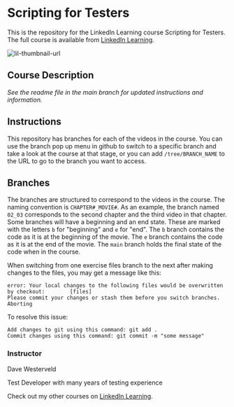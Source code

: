 # Scripting for Testers
This is the repository for the LinkedIn Learning course Scripting for Testers. The full course is available from [LinkedIn Learning][lil-course-url].

![lil-thumbnail-url]

## Course Description



_See the readme file in the main branch for updated instructions and information._
## Instructions
This repository has branches for each of the videos in the course. You can use the branch pop up menu in github to switch to a specific branch and take a look at the course at that stage, or you can add `/tree/BRANCH_NAME` to the URL to go to the branch you want to access.

## Branches
The branches are structured to correspond to the videos in the course. The naming convention is `CHAPTER#_MOVIE#`. As an example, the branch named `02_03` corresponds to the second chapter and the third video in that chapter. 
Some branches will have a beginning and an end state. These are marked with the letters `b` for "beginning" and `e` for "end". The `b` branch contains the code as it is at the beginning of the movie. The `e` branch contains the code as it is at the end of the movie. The `main` branch holds the final state of the code when in the course.

When switching from one exercise files branch to the next after making changes to the files, you may get a message like this:

    error: Your local changes to the following files would be overwritten by checkout:        [files]
    Please commit your changes or stash them before you switch branches.
    Aborting

To resolve this issue:
	
    Add changes to git using this command: git add .
	Commit changes using this command: git commit -m "some message"

### Instructor

Dave Westerveld

Test Developer with many years of testing experience
                            

Check out my other courses on [LinkedIn Learning](https://www.linkedin.com/learning/instructors/dave-westerveld?u=104).


[0]: # (Replace these placeholder URLs with actual course URLs)

[lil-course-url]: https://www.linkedin.com/learning/scripting-for-testers-27988375/
[lil-thumbnail-url]: https://media.licdn.com/dms/image/v2/D4E0DAQGzB4SKkFobQQ/learning-public-crop_675_1200/B4EZX9YJN8HMAY-/0/1743712720514?e=2147483647&v=beta&t=QKAp9V7kzMS-jUXiH9QFgPP-LdE5auZ2AcLagNO5pDg

